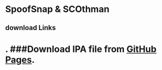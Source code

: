 # SpoofSnap & SCOthman
## download Links
# . ###Download IPA file from  [GitHub Pages](https://pages.github.com/).

